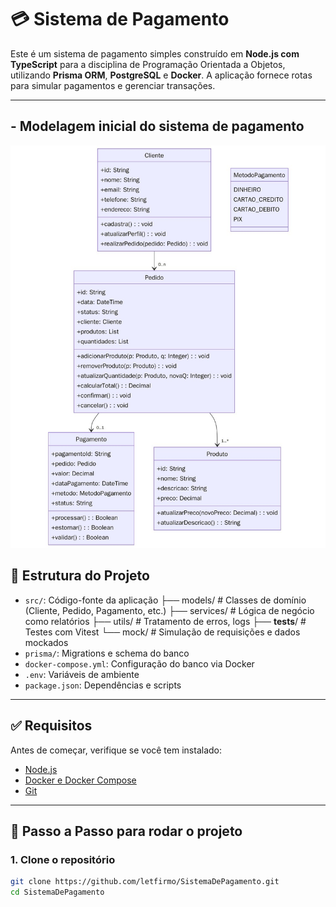 # 💳 Sistema de Pagamento

Este é um sistema de pagamento simples construído em **Node.js com TypeScript** para a disciplina de Programação Orientada a Objetos, utilizando **Prisma ORM**, **PostgreSQL** e **Docker**. A aplicação fornece rotas para simular pagamentos e gerenciar transações.

---

## - Modelagem inicial do sistema de pagamento

![Diagrama UML do Sistema de Pagamento](src/assets/images/UML.jpeg)

## 📁 Estrutura do Projeto

- `src/`: Código-fonte da aplicação
    ├── models/         # Classes de domínio (Cliente, Pedido, Pagamento, etc.)
    ├── services/       # Lógica de negócio como relatórios
    ├── utils/          # Tratamento de erros, logs
    ├── __tests__/      # Testes com Vitest
    └── mock/           # Simulação de requisições e dados mockados
- `prisma/`: Migrations e schema do banco
- `docker-compose.yml`: Configuração do banco via Docker
- `.env`: Variáveis de ambiente
- `package.json`: Dependências e scripts

---

## ✅ Requisitos

Antes de começar, verifique se você tem instalado:

- [Node.js](https://nodejs.org/)
- [Docker e Docker Compose](https://www.docker.com/)
- [Git](https://git-scm.com/)

---

## 🚀 Passo a Passo para rodar o projeto

### 1. Clone o repositório

```bash
git clone https://github.com/letfirmo/SistemaDePagamento.git
cd SistemaDePagamento
